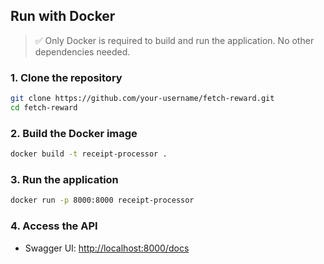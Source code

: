 ## Run with Docker

> ✅ Only Docker is required to build and run the application. No other dependencies needed.

### 1. Clone the repository

```bash
git clone https://github.com/your-username/fetch-reward.git
cd fetch-reward
```

### 2. Build the Docker image

```bash
docker build -t receipt-processor .
```

### 3. Run the application

```bash
docker run -p 8000:8000 receipt-processor
```

### 4. Access the API

- Swagger UI: [http://localhost:8000/docs](http://localhost:8000/docs)

